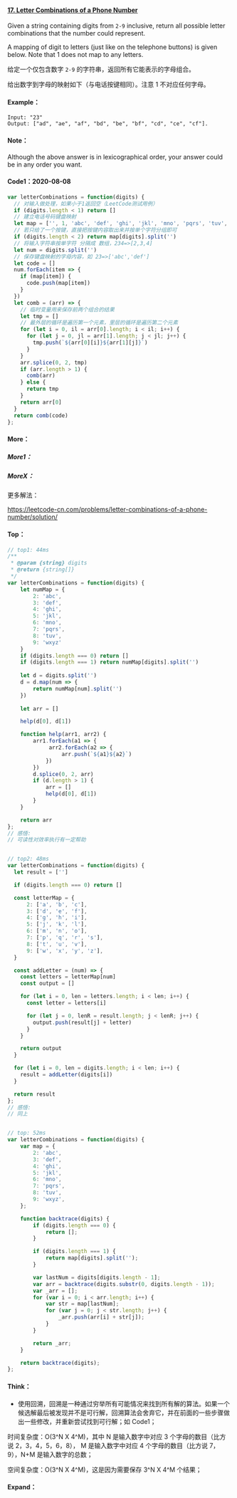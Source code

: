 #### [17. Letter Combinations of a Phone Number](https://leetcode-cn.com/problems/letter-combinations-of-a-phone-number/)

Given a string containing digits from `2-9` inclusive, return all possible letter combinations that the number could represent.

A mapping of digit to letters (just like on the telephone buttons) is given below. Note that 1 does not map to any letters.

给定一个仅包含数字 `2-9` 的字符串，返回所有它能表示的字母组合。

给出数字到字母的映射如下（与电话按键相同）。注意 1 不对应任何字母。



#### Example：

```
Input: "23"
Output: ["ad", "ae", "af", "bd", "be", "bf", "cd", "ce", "cf"].
```



#### Note：

Although the above answer is in lexicographical order, your answer could be in any order you want.



#### Code1：2020-08-08

```javascript
var letterCombinations = function(digits) {
  // 对输入做处理，如果小于1返回空（LeetCode测试用例）
  if (digits.length < 1) return []
  // 建立电话号码键盘映射
  let map = ['', 1, 'abc', 'def', 'ghi', 'jkl', 'mno', 'pqrs', 'tuv', 'wxyz']
  // 若只给了一个按键，直接把按键内容取出来并按单个字符分组即可
  if (digits.length < 2) return map[digits].split('')
  // 将输入字符串按单字符 分隔成 数组，234=>[2,3,4]
  let num = digits.split('')
  // 保存键盘映射的字母内容，如 23=>['abc','def']
  let code = []
  num.forEach(item => {
    if (map[item]) {
      code.push(map[item])
    }
  })
  let comb = (arr) => {
    // 临时变量用来保存前两个组合的结果
    let tmp = []
    // 最外层的循环是遍历第一个元素，里层的循环是遍历第二个元素
    for (let i = 0, il = arr[0].length; i < il; i++) {
      for (let j = 0, jl = arr[1].length; j < jl; j++) {
        tmp.push(`${arr[0][i]}${arr[1][j]}`)
      }
    }
    arr.splice(0, 2, tmp)
    if (arr.length > 1) {
      comb(arr)
    } else {
      return tmp
    }
    return arr[0]
  }
  return comb(code)
};
```





#### More：

##### More1：



##### MoreX：

更多解法：

https://leetcode-cn.com/problems/letter-combinations-of-a-phone-number/solution/



#### Top：

```javascript
// top1: 44ms
/**
 * @param {string} digits
 * @return {string[]}
 */
var letterCombinations = function(digits) {
    let numMap = {
        2: 'abc',
        3: 'def',
        4: 'ghi',
        5: 'jkl',
        6: 'mno',
        7: 'pqrs',
        8: 'tuv',
        9: 'wxyz'
    }
    if (digits.length === 0) return []
    if (digits.length === 1) return numMap[digits].split('')
    
    let d = digits.split('')
    d = d.map(num => {
        return numMap[num].split('')
    })
    
    let arr = []

    help(d[0], d[1])

    function help(arr1, arr2) {
        arr1.forEach(a1 => {
             arr2.forEach(a2 => {
                 arr.push(`${a1}${a2}`)
            })
        })
        d.splice(0, 2, arr)
        if (d.length > 1) {
            arr = []
            help(d[0], d[1])
        }
    }

    return arr
};
// 感悟:
// 可读性对效率执行有一定帮助


// top2: 48ms
var letterCombinations = function(digits) {
  let result = ['']

  if (digits.length === 0) return []

  const letterMap = {
      2: ['a', 'b', 'c'],
      3: ['d', 'e', 'f'],
      4: ['g', 'h', 'i'],
      5: ['j', 'k', 'l'],
      6: ['m', 'n', 'o'],
      7: ['p', 'q', 'r', 's'],
      8: ['t', 'u', 'v'],
      9: ['w', 'x', 'y', 'z'],
  }

  const addLetter = (num) => {
    const letters = letterMap[num]
    const output = []

    for (let i = 0, len = letters.length; i < len; i++) {
      const letter = letters[i]

      for (let j = 0, lenR = result.length; j < lenR; j++) {
        output.push(result[j] + letter)
      }
    }

    return output
  }

  for (let i = 0, len = digits.length; i < len; i++) {
    result = addLetter(digits[i])
  }

  return result
};
// 感悟:
// 同上


// top: 52ms
var letterCombinations = function(digits) {
    var map = {
        2: 'abc',
        3: 'def',
        4: 'ghi',
        5: 'jkl',
        6: 'mno',
        7: 'pqrs',
        8: 'tuv',
        9: 'wxyz',
    };

    function backtrace(digits) {
        if (digits.length === 0) {
            return [];
        }

        if (digits.length === 1) {
            return map[digits].split('');
        }

        var lastNum = digits[digits.length - 1];
        var arr = backtrace(digits.substr(0, digits.length - 1));
        var _arr = [];
        for (var i = 0; i < arr.length; i++) {
            var str = map[lastNum];
            for (var j = 0; j < str.length; j++) {
                _arr.push(arr[i] + str[j]);
            }
        }

        return _arr;
    }

    return backtrace(digits);
};
```



#### Think：

- 使用回溯，回溯是一种通过穷举所有可能情况来找到所有解的算法。如果一个候选解最后被发现并不是可行解，回溯算法会舍弃它，并在前面的一些步骤做出一些修改，并重新尝试找到可行解；如 Code1；



时间复杂度：O(3^N  X 4^M)，其中 N 是输入数字中对应 3 个字母的数目（比方说 2，3，4，5，6，8）， M 是输入数字中对应 4 个字母的数目（比方说 7，9），N+M 是输入数字的总数；

空间复杂度：O(3^N  X 4^M)，这是因为需要保存 3^N  X 4^M 个结果；



#### Expand：

